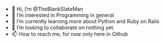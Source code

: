 - 👋 Hi, I’m @TheBlankSlateMan
- 👀 I’m interested in Programming in general
- 🌱 I’m currently learning more about Python and Ruby on Rails
- 💞️ I’m looking to collaborate on nothing yet.
- 📫 How to reach me, for now only here in Github

<!---
TheBlankSlateMan/TheBlankSlateMan is a ✨ special ✨ repository because its `README.md` (this file) appears on your GitHub profile.
You can click the Preview link to take a look at your changes.
--->

